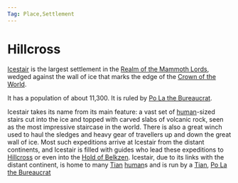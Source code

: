 ```yaml
---
Tag: Place,Settlement
---
```

# Hillcross
[Icestair](https://pathfinderwiki.com/wiki/Icestair) is the largest settlement in the [Realm of the Mammoth Lords](questforthefrozenflame/docs/Backstory/Places/Realm-of-the-Mammoth-Lords.md), wedged against the wall of ice that marks the edge of the [Crown of the World](questforthefrozenflame/docs/Backstory/Places/Crown-of-the-World.md).

It has a population of about 11,300. It is ruled by [Po La the Bureaucrat](questforthefrozenflame/docs/Backstory/NPCs/Others/Po-La-the-Bureaucrat.md).

Icestair takes its name from its main feature: a vast set of [human](questforthefrozenflame/docs/Backstory/Notions/Races/Human.md)-sized stairs cut into the ice and topped with carved slabs of volcanic rock, seen as the most impressive staircase in the world. There is also a great winch used to haul the sledges and heavy gear of travellers up and down the great wall of ice. Most such expeditions arrive at Icestair from the distant continents, and Icestair is filled with guides who lead these expeditions to [Hillcross](questforthefrozenflame/docs/Backstory/Places/Settlements/Hillcross.md) or even into the [Hold of Belkzen](questforthefrozenflame/docs/Backstory/Places/Hold-of-Belkzen.md). Icestair, due to its links with the distant continent, is home to many [Tian](questforthefrozenflame/docs/Backstory/Notions/Tian.md) [human](questforthefrozenflame/docs/Backstory/Notions/Races/Human.md)s and is run by a [Tian](questforthefrozenflame/docs/Backstory/Notions/Tian.md), [Po La the Bureaucrat](questforthefrozenflame/docs/Backstory/NPCs/Others/Po-La-the-Bureaucrat.md)